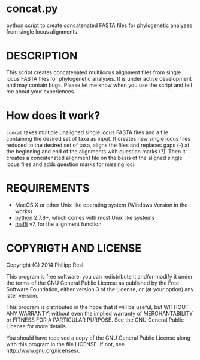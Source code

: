 concat.py
=========

python script to create concatenated FASTA files for phylogenetic analyses from single locus alignments


DESCRIPTION
===========

This script creates concatenated multilocus alignment files from single locus FASTA files for phylogenetic analyses.
It is under active development and may contain bugs. Please let me know when you use the script and tell me about your experiences.

How does it work?
================

`concat` takes multiple unaligned single locus FASTA files and a file containing the desired set of taxa as input.
It creates new single locus files reduced to the desired set of taxa, aligns the files and replaces gaps (-) at the beginning
and end of the alignments with question marks (?). Then it creates a concatenated alignment file on the basis of the aligned
single locus files and adds question marks for missing loci.


REQUIREMENTS
============

- MacOS X or other Unix like operating system (Windows Version in the works)
- [python](www.python.org) 2.7.8+, which comes with most Unix like systems
- [mafft](http://mafft.cbrc.jp/alignment/software/) v7, for the alignment function


COPYRIGTH AND LICENSE
=====================

Copyright (C) 2014 Philipp Resl

This program is free software: you can redistribute it and/or modify it under the terms of the GNU General Public License as published by the Free Software Foundation, either version 3 of the License, or (at your option) any later version.

This program is distributed in the hope that it will be useful, but WITHOUT ANY WARRANTY; without even the implied warranty of MERCHANTABILITY or FITNESS FOR A PARTICULAR PURPOSE. See the GNU General Public License for more details.

You should have received a copy of the GNU General Public License along with this program in the file LICENSE. If not, see http://www.gnu.org/licenses/.
